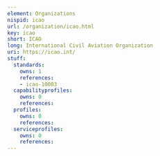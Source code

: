 ```yaml
---
element: Organizations
nispid: icao
url: /organization/icao.html
key: icao
short: ICAO
long: International Civil Aviation Organization
uri: https://icao.int/
stuff:
  standards:
    owns: 1
    references:
    - icao-10003
  capabilityprofiles:
    owns: 0
    references:
  profiles:
    owns: 0
    references:
  serviceprofiles:
    owns: 0
    references:
---
```

